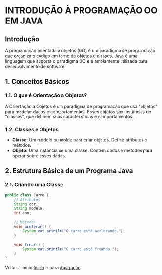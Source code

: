# INTRODUÇÃO À PROGRAMAÇÃO OO EM JAVA

## Introdução

A programação orientada a objetos (OO) é um paradigma de programação que organiza o código em torno de objetos e classes. Java é uma linguagem que suporta o paradigma OO e é amplamente utilizada para desenvolvimento de software.

## 1. Conceitos Básicos

### 1.1. O que é Orientação a Objetos?

A Orientação a Objetos é um paradigma de programação que usa "objetos" para modelar dados e comportamentos. Esses objetos são instâncias de "classes", que definem suas características e comportamentos.

### 1.2. Classes e Objetos

- **Classe:** Um modelo ou molde para criar objetos. Define atributos e métodos.
- **Objeto:** Uma instância de uma classe. Contém dados e métodos para operar sobre esses dados.

## 2. Estrutura Básica de um Programa Java

### 2.1. Criando uma Classe

```java
public class Carro {
    // Atributos
    String cor;
    String modelo;
    int ano;

    // Métodos
    void acelerar() {
        System.out.println("O carro está acelerando.");
    }

    void frear() {
        System.out.println("O carro está freando.");
    }
}
```

Voltar a inicio [Inicio](../README.md) Ir para [Abstração](Abstração.md)